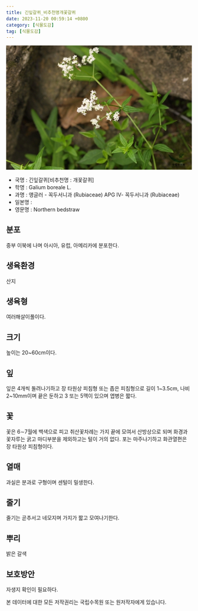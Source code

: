 ```yaml
---
title: 긴잎갈퀴_비추천명개꽃갈퀴
date: 2023-11-20 00:59:14 +0800
category: [식물도감]
tag: [식물도감]
---
```




![긴잎갈퀴[비추천명 : 개꽃갈퀴]](/assets/img/fileUpload/plants/basic/Rubiaceae/Galium/18000/18000_1_th2.jpg)
- 국명 : 긴잎갈퀴[비추천명 : 개꽃갈퀴]
- 학명 : Galium boreale L.
- 과명 : 앵글러 - 꼭두서니과 (Rubiaceae) APG Ⅳ- 꼭두서니과 (Rubiaceae)
- 일본명 : 
- 영문명 : Northern bedstraw


## 분포
중부 이북에 나며 아시아, 유럽, 아메리카에 분포한다.
## 생육환경
산지
## 생육형
여러해살이풀이다.
## 크기
높이는 20~60cm이다.
## 잎
잎은 4개씩 돌려나기하고 장 타원상 피침형 또는 좁은 피침형으로 길이 1~3.5cm, 나비 2~10mm이며 끝은 둔하고 3 또는 5맥이 있으며 엽병은 짧다.
## 꽃
꽃은 6∼7월에 백색으로 피고 취산꽃차례는 가지 끝에 모여서 산방상으로 되며 화경과 꽃자루는 굵고 마디부분을 제외하고는 털이 거의 없다. 포는 마주나기하고 화관열편은 장 타원상 피침형이다.
## 열매
과실은 분과로 구형이며 센털이 밀생한다.
## 줄기
줄기는 곧추서고 네모지며 가지가 짧고 모여나기한다.
## 뿌리
밝은 갈색
## 보호방안
자생지 확인이 필요하다.






본 데이터에 대한 모든 저작권리는 국립수목원 또는 원저작자에게 있습니다.
